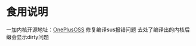 # 食用说明
一加内核开源地址：[OnePlusOSS](https://github.com/OnePlusOSS/kernel_manifest)
修复编译sus报错问题
去处了编译出的内核后缀会显示dirty问题
